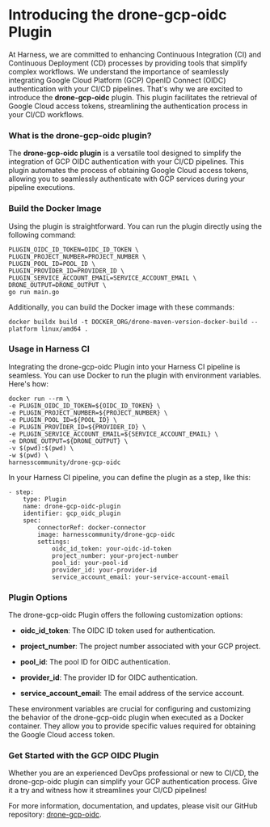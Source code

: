 # Introducing the drone-gcp-oidc Plugin

At Harness, we are committed to enhancing Continuous Integration (CI) and Continuous Deployment (CD) processes by providing tools that simplify complex workflows. We understand the importance of seamlessly integrating Google Cloud Platform (GCP) OpenID Connect (OIDC) authentication with your CI/CD pipelines. That's why we are excited to introduce the **drone-gcp-oidc** plugin. This plugin facilitates the retrieval of Google Cloud access tokens, streamlining the authentication process in your CI/CD workflows.

### What is the drone-gcp-oidc plugin?

The **drone-gcp-oidc plugin** is a versatile tool designed to simplify the integration of GCP OIDC authentication with your CI/CD pipelines. This plugin automates the process of obtaining Google Cloud access tokens, allowing you to seamlessly authenticate with GCP services during your pipeline executions.

### Build the Docker Image

Using the plugin is straightforward. You can run the plugin directly using the following command:

    PLUGIN_OIDC_ID_TOKEN=OIDC_ID_TOKEN \
    PLUGIN_PROJECT_NUMBER=PROJECT_NUMBER \
    PLUGIN_POOL_ID=POOL_ID \
    PLUGIN_PROVIDER_ID=PROVIDER_ID \
    PLUGIN_SERVICE_ACCOUNT_EMAIL=SERVICE_ACCOUNT_EMAIL \
    DRONE_OUTPUT=DRONE_OUTPUT \
    go run main.go

Additionally, you can build the Docker image with these commands:

    docker buildx build -t DOCKER_ORG/drone-maven-version-docker-build --platform linux/amd64 .

### Usage in Harness CI

Integrating the drone-gcp-oidc Plugin into your Harness CI pipeline is seamless. You can use Docker to run the plugin with environment variables. Here's how:

    docker run --rm \
    -e PLUGIN_OIDC_ID_TOKEN=${OIDC_ID_TOKEN} \
    -e PLUGIN_PROJECT_NUMBER=${PROJECT_NUMBER} \
    -e PLUGIN_POOL_ID=${POOL_ID} \
    -e PLUGIN_PROVIDER_ID=${PROVIDER_ID} \
    -e PLUGIN_SERVICE_ACCOUNT_EMAIL=${SERVICE_ACCOUNT_EMAIL} \
    -e DRONE_OUTPUT=${DRONE_OUTPUT} \
    -v $(pwd):$(pwd) \
    -w $(pwd) \
    harnesscommunity/drone-gcp-oidc

In your Harness CI pipeline, you can define the plugin as a step, like this:

    - step:
        type: Plugin
        name: drone-gcp-oidc-plugin
        identifier: gcp_oidc_plugin
        spec:
            connectorRef: docker-connector
            image: harnesscommunity/drone-gcp-oidc
            settings:
                oidc_id_token: your-oidc-id-token
                project_number: your-project-number
                pool_id: your-pool-id
                provider_id: your-provider-id
                service_account_email: your-service-account-email

### Plugin Options

The drone-gcp-oidc Plugin offers the following customization options:

- **oidc_id_token**: The OIDC ID token used for authentication.

- **project_number**: The project number associated with your GCP project.

- **pool_id**: The pool ID for OIDC authentication.

- **provider_id**: The provider ID for OIDC authentication.

- **service_account_email**: The email address of the service account.

These environment variables are crucial for configuring and customizing the behavior of the drone-gcp-oidc plugin when executed as a Docker container. They allow you to provide specific values required for obtaining the Google Cloud access token.

### Get Started with the GCP OIDC Plugin

Whether you are an experienced DevOps professional or new to CI/CD, the drone-gcp-oidc plugin can simplify your GCP authentication process. Give it a try and witness how it streamlines your CI/CD pipelines!

For more information, documentation, and updates, please visit our GitHub repository: [drone-gcp-oidc](https://github.com/harness-community/drone-gcp-oidc).

